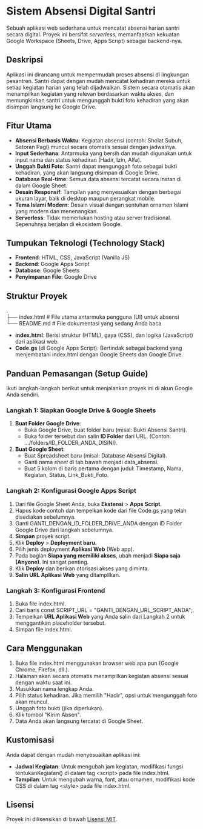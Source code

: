 # Sistem Absensi Digital Santri

Sebuah aplikasi web sederhana untuk mencatat absensi harian santri secara digital. Proyek ini bersifat _serverless_, memanfaatkan kekuatan Google Workspace (Sheets, Drive, Apps Script) sebagai backend-nya.

## Deskripsi

Aplikasi ini dirancang untuk mempermudah proses absensi di lingkungan pesantren. Santri dapat dengan mudah mencatat kehadiran mereka untuk setiap kegiatan harian yang telah dijadwalkan. Sistem secara otomatis akan menampilkan kegiatan yang relevan berdasarkan waktu akses, dan memungkinkan santri untuk mengunggah bukti foto kehadiran yang akan disimpan langsung ke Google Drive.

## Fitur Utama

- **Absensi Berbasis Waktu**: Kegiatan absensi (contoh: Sholat Subuh, Setoran Pagi) muncul secara otomatis sesuai dengan jadwalnya.
- **Input Sederhana**: Antarmuka yang bersih dan mudah digunakan untuk input nama dan status kehadiran (Hadir, Izin, Alfa).
- **Unggah Bukti Foto**: Santri dapat mengunggah foto sebagai bukti kehadiran, yang akan langsung disimpan di Google Drive.
- **Database Real-time**: Semua data absensi tercatat secara instan di dalam Google Sheet.
- **Desain Responsif**: Tampilan yang menyesuaikan dengan berbagai ukuran layar, baik di desktop maupun perangkat mobile.
- **Tema Islami Modern**: Desain visual dengan sentuhan ornamen Islami yang modern dan menenangkan.
- **Serverless**: Tidak memerlukan hosting atau server tradisional. Sepenuhnya berjalan di ekosistem Google.

## Tumpukan Teknologi (Technology Stack)

- **Frontend**: HTML, CSS, JavaScript (Vanilla JS)
- **Backend**: Google Apps Script
- **Database**: Google Sheets
- **Penyimpanan File**: Google Drive

## Struktur Proyek

.  
├── index.html # File utama antarmuka pengguna (UI) untuk absensi  
└── README.md # File dokumentasi yang sedang Anda baca  

- **index.html**: Berisi struktur (HTML), gaya (CSS), dan logika (JavaScript) dari aplikasi web.
- **Code.gs** (di Google Apps Script): Bertindak sebagai backend yang menjembatani index.html dengan Google Sheets dan Google Drive.

## Panduan Pemasangan (Setup Guide)

Ikuti langkah-langkah berikut untuk menjalankan proyek ini di akun Google Anda sendiri.

### Langkah 1: Siapkan Google Drive & Google Sheets

1. **Buat Folder Google Drive**:
    - Buka Google Drive, buat folder baru (misal: Bukti Absensi Santri).
    - Buka folder tersebut dan salin **ID Folder** dari URL. (Contoh: .../folders/ID_FOLDER_ANDA_DISINI).
2. **Buat Google Sheet**:
    - Buat Spreadsheet baru (misal: Database Absensi Digital).
    - Ganti nama _sheet_ di tab bawah menjadi data_absensi.
    - Buat 5 kolom di baris pertama dengan judul: Timestamp, Nama, Kegiatan, Status, Link_Bukti_Foto.

### Langkah 2: Konfigurasi Google Apps Script

1. Dari file Google Sheet Anda, buka **Ekstensi** > **Apps Script**.
2. Hapus kode contoh dan tempelkan kode dari file Code.gs yang telah disediakan sebelumnya.
3. Ganti GANTI_DENGAN_ID_FOLDER_DRIVE_ANDA dengan ID Folder Google Drive dari langkah sebelumnya.
4. **Simpan** proyek script.
5. Klik **Deploy** > **Deployment baru**.
6. Pilih jenis deployment **Aplikasi Web** (Web app).
7. Pada bagian **Siapa yang memiliki akses**, ubah menjadi **Siapa saja (Anyone)**. Ini sangat penting.
8. Klik **Deploy** dan berikan otorisasi akses yang diminta.
9. **Salin URL Aplikasi Web** yang ditampilkan.

### Langkah 3: Konfigurasi Frontend

1. Buka file index.html.
2. Cari baris const SCRIPT_URL = "GANTI_DENGAN_URL_SCRIPT_ANDA";.
3. Tempelkan **URL Aplikasi Web** yang Anda salin dari Langkah 2 untuk menggantikan placeholder tersebut.
4. Simpan file index.html.

## Cara Menggunakan

1. Buka file index.html menggunakan browser web apa pun (Google Chrome, Firefox, dll.).
2. Halaman akan secara otomatis menampilkan kegiatan absensi sesuai dengan waktu saat ini.
3. Masukkan nama lengkap Anda.
4. Pilih status kehadiran. Jika memilih "Hadir", opsi untuk mengunggah foto akan muncul.
5. Unggah foto bukti (jika diperlukan).
6. Klik tombol "Kirim Absen".
7. Data Anda akan langsung tercatat di Google Sheet.

## Kustomisasi

Anda dapat dengan mudah menyesuaikan aplikasi ini:

- **Jadwal Kegiatan**: Untuk mengubah jam kegiatan, modifikasi fungsi tentukanKegiatan() di dalam tag &lt;script&gt; pada file index.html.
- **Tampilan**: Untuk mengubah warna, font, atau ornamen, modifikasi kode CSS di dalam tag &lt;style&gt; pada file index.html.

## Lisensi

Proyek ini dilisensikan di bawah [Lisensi MIT](https://opensource.org/licenses/MIT).
